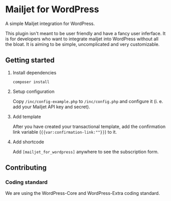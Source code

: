 # Mailjet for WordPress
A simple Mailjet integration for WordPress.

This plugin isn't meant to be user friendly and have a fancy user inferface. It is for developers who want to integrate mailjet into WordPress without all the bloat. It is aiming to be simple, uncomplicated and very customizable.

## Getting started

1. Install dependencies

    ```
    composer install
    ```

2. Setup configuration

    Copy `/inc/config-example.php` to `/inc/config.php` and configure it (i. e. add your Mailjet API key and secret).

3. Add template

    After you have created your transactional template,
	add the confirmation link variable (`{{var:confirmation-link:""}}`) to it.

4. Add shortcode

    Add `[mailjet_for_wordpress]` anywhere to see the subscription form.

## Contributing

### Coding standard
We are using the WordPress-Core and WordPress-Extra coding standard.
